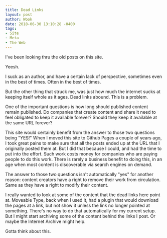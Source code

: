 ```yaml
---
title: Dead Links
layout: post
author: Wook
date: 2018-06-30 13:10:28 -0400
tags:
- Site
- Meta
- The Web
---
```

I've been looking thru the old posts on this site.

Yeesh.

I suck as an author, and have a certain lack of perspective, sometimes even in the best of times.  Often in the best of times.

But the other thing that struck me, was just how much the internet sucks at keeping itself whole as it ages.  Dead links abound.  This is a problem.

One of the important questions is how long should published content remain published.  Do companies that create content and share it need to feel obligated to keep it available forever?  Should they keep it available at the same URL forever?

This site would certainly benefit from the answer to those two questions being "YES!"  When I moved this site to Github Pages a couple of years ago, I took great pains to make sure that all the posts ended up at the URL that I originally posted them at. But I did that because I could, and had the time to put into the effort.  Such work costs money for companies who are paying people to do this work.  There is rarely a business benefit to doing this, in an age when most content is discoverable via search engines on demand.

The answer to those two questions isn't automatically "yes" for another reason: content creators have a right to remove their work from circulation.  Same as they have a right to modify their content.  

I really wanted to look at some of the content that the dead links here point at.  Moveable Type, back when I used it, had a plugin that would download the pages at a link, but not show it unless the link no longer pointed at something.  There's no way to do that automatically for my current setup.  But I might start archiving some of the content behind the links I post.  Or maybe the Internet Archive might help.

Gotta think about this.